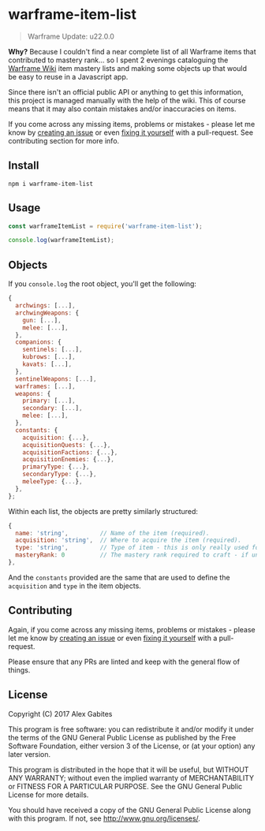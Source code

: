 # warframe-item-list
> Warframe Update: u22.0.0

**Why?** Because I couldn't find a near complete list of all Warframe items that contributed to mastery rank... so I spent 2 evenings cataloguing the [Warframe Wiki](http://warframe.wikia.com/wiki/Weapons) item mastery lists and making some objects up that would be easy to reuse in a Javascript app.

Since there isn't an official public API or anything to get this information, this project is managed manually with the help of the wiki. This of course means that it may also contain mistakes and/or inaccuracies on items.

If you come across any missing items, problems or mistakes - please let me know by [creating an issue](https://github.com/South-Paw/warframe-item-list/issues/new) or even [fixing it yourself](https://github.com/South-Paw/warframe-item-list/pulls) with a pull-request. See contributing section for more info.

## Install

`npm i warframe-item-list`

## Usage

```js
const warframeItemList = require('warframe-item-list');

console.log(warframeItemList);
```

## Objects

If you `console.log` the root object, you'll get the following:

```js
{
  archwings: [...],
  archwingWeapons: {
    gun: [...],
    melee: [...],
  },
  companions: {
    sentinels: [...],
    kubrows: [...],
    kavats: [...],
  },
  sentinelWeapons: [...],
  warframes: [...],
  weapons: {
    primary: [...],
    secondary: [...],
    melee: [...],
  },
  constants: {
    acquisition: {...},
    acquisitionQuests: {...},
    acquisitionFactions: {...},
    acquisitionEnemies: {...},
    primaryType: {...},
    secondaryType: {...},
    meleeType: {...},
  },
};
```

Within each list, the objects are pretty similarly structured:

```js
{
  name: 'string',         // Name of the item (required).
  acquisition: 'string',  // Where to acquire the item (required).
  type: 'string',         // Type of item - this is only really used for weapons.
  masteryRank: 0          // The mastery rank required to craft - if undefined, then it's 0.
},
```

And the `constants` provided are the same that are used to define the `acquisition` and `type` in the item objects.

## Contributing

Again, if you come across any missing items, problems or mistakes - please let me know by [creating an issue](https://github.com/South-Paw/warframe-item-list/issues/new) or even [fixing it yourself](https://github.com/South-Paw/warframe-item-list/pulls) with a pull-request.

Please ensure that any PRs are linted and keep with the general flow of things.

## License

Copyright (C) 2017 Alex Gabites

This program is free software: you can redistribute it and/or modify it under the terms of the GNU General Public License as published by the Free Software Foundation, either version 3 of the License, or (at your option) any later version.

This program is distributed in the hope that it will be useful, but WITHOUT ANY WARRANTY; without even the implied warranty of MERCHANTABILITY or FITNESS FOR A PARTICULAR PURPOSE. See the GNU General Public License for more details.

You should have received a copy of the GNU General Public License along with this program. If not, see http://www.gnu.org/licenses/.
